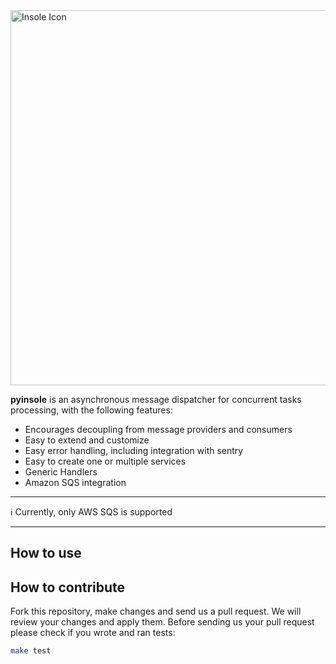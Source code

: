 <img src="https://github.com/edopneto/pyinsole/blob/main/img/pyinsole-img.png" alt="Insole Icon" width="1000" height="600" />

**pyinsole** is an asynchronous message dispatcher for concurrent tasks processing, with the following features:

* Encourages decoupling from message providers and consumers
* Easy to extend and customize
* Easy error handling, including integration with sentry
* Easy to create one or multiple services
* Generic Handlers
* Amazon SQS integration

---
:information_source: Currently, only AWS SQS is supported

---

## How to use


## How to contribute

Fork this repository, make changes and send us a pull request. We will review your changes and apply them. Before sending us your pull request please check if you wrote and ran tests:

```bash
make test
```